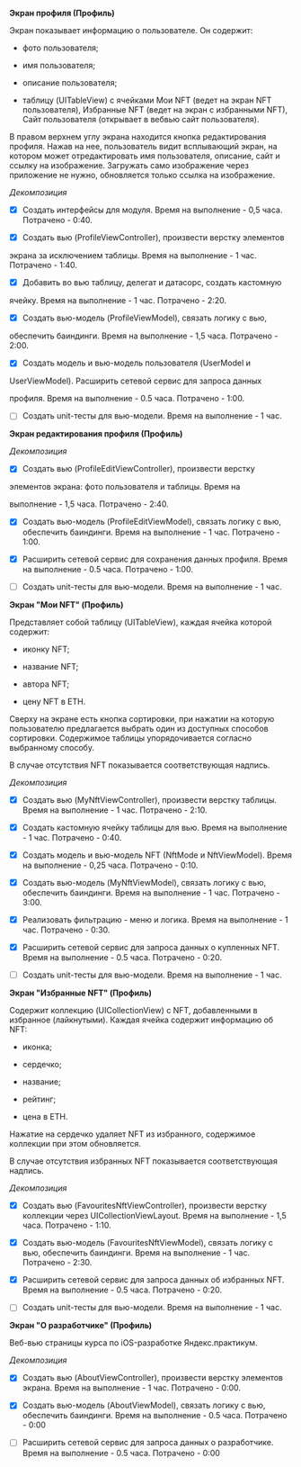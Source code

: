 ****Экран профиля (Профиль)****

Экран показывает информацию о пользователе. Он содержит:

  

- фото пользователя;

- имя пользователя;

- описание пользователя;

- таблицу (UITableView) с ячейками Мои NFT (ведет на экран NFT пользователя), Избранные NFT (ведет на экран с избранными NFT), Сайт пользователя (открывает в вебвью сайт пользователя).

  

В правом верхнем углу экрана находится кнопка редактирования профиля. Нажав на нее, пользователь видит всплывающий экран, на котором может отредактировать имя пользователя, описание, сайт и ссылку на изображение. Загружать само изображение через приложение не нужно, обновляется только ссылка на изображение.

  

*_Декомпозиция_*

- [x] Создать интерфейсы для модуля. Время на выполнение - 0,5 часа. Потрачено - 0:40.

- [x] Создать вью (ProfileViewController), произвести верстку элементов

экрана за исключением таблицы. Время на выполнение - 1 час. Потрачено - 1:40.

- [x] Добавить во вью таблицу, делегат и датасорс, создать кастомную

ячейку. Время на выполнение - 1 час. Потрачено - 2:20.

- [x] Создать вью-модель (ProfileViewModel), связать логику с вью,

обеспечить баиндинги. Время на выполнение - 1,5 часа. Потрачено - 2:00.

- [x] Создать модель и вью-модель пользователя (UserModel и

UserViewModel). Расширить сетевой сервис для запроса данных

профиля. Время на выполнение - 0.5 часа. Потрачено - 1:00.

- [ ] Создать unit-тесты для вью-модели. Время на выполнение - 1 час.

  

****Экран редактирования профиля (Профиль)****

*_Декомпозиция_*

  

- [x] Создать вью (ProfileEditViewController), произвести верстку

элементов экрана: фото пользователя и таблицы. Время на

выполнение - 1,5 часа. Потрачено - 2:40.

  

- [x] Создать вью-модель (ProfileEditViewModel), связать логику с вью, обеспечить баиндинги. Время на выполнение - 1 час. Потрачено - 1:00.

  

- [x] Расширить сетевой сервис для сохранения данных профиля. Время на выполнение - 0.5 часа. Потрачено - 1:00.

- [ ] Создать unit-тесты для вью-модели. Время на выполнение - 1 час.

  

****Экран "Мои NFT" (Профиль)****

Представляет собой таблицу (UITableView), каждая ячейка которой содержит:

  

- иконку NFT;

- название NFT;

- автора NFT;

- цену NFT в ETH.

  

Сверху на экране есть кнопка сортировки, при нажатии на которую пользователю предлагается выбрать один из доступных способов сортировки. Содержимое таблицы упорядочивается согласно выбранному способу.

  

В случае отсутствия NFT показывается соответствующая надпись.

  

*_Декомпозиция_*

  

- [x] Создать вью (MyNftViewController), произвести верстку таблицы. Время на выполнение - 1 час. Потрачено - 2:10.

- [x] Создать кастомную ячейку таблицы для вью. Время на выполнение - 1 час. Потрачено - 0:40.

- [x] Создать модель и вью-модель NFT (NftMode и NftViewModel). Время на выполнение - 0,25 часа. Потрачено - 0:10.

- [x] Создать вью-модель (MyNftViewModel), связать логику с вью, обеспечить баиндинги. Время на выполнение - 1 час. Потрачено - 3:00.

- [x] Реализовать фильтрацию - меню и логика. Время на выполнение - 1 час. Потрачено - 0:30.

- [x] Расширить сетевой сервис для запроса данных о купленных NFT. Время на выполнение - 0.5 часа. Потрачено - 0:20.

- [ ] Создать unit-тесты для вью-модели. Время на выполнение - 1 час.

  

****Экран "Избранные NFT" (Профиль)****

Содержит коллекцию (UICollectionView) c NFT, добавленными в избранное (лайкнутыми). Каждая ячейка содержит информацию об NFT:

  

- иконка;

- сердечко;

- название;

- рейтинг;

- цена в ETH.

  

Нажатие на сердечко удаляет NFT из избранного, содержимое коллекции при этом обновляется.

  

В случае отсутствия избранных NFT показывается соответствующая надпись.

  

*_Декомпозиция_*

  

- [x] Создать вью (FavouritesNftViewController), произвести верстку коллекции через UICollectionViewLayout. Время на выполнение - 1,5 часа. Потрачено - 1:10.

- [x] Создать вью-модель (FavouritesNftViewModel), связать логику с вью, обеспечить баиндинги. Время на выполнение - 1 час. Потрачено - 2:30.

- [x] Расширить сетевой сервис для запроса данных об избранных NFT. Время на выполнение - 0.5 часа. Потрачено - 0:20.

- [ ] Создать unit-тесты для вью-модели. Время на выполнение - 1 час.

  

****Экран "О разработчике" (Профиль)****

Веб-вью страницы курса по iOS-разработке Яндекс.практикум.

  

*_Декомпозиция_*

  

- [x] Создать вью (AboutViewController), произвести верстку элементов экрана. Время на выполнение - 1 час. Потрачено - 0:00.

- [x] Создать вью-модель (AboutViewModel), связать логику с вью, обеспечить баиндинги. Время на выполнение - 0.5 часа. Потрачено - 0:00

- [ ] Расширить сетевой сервис для запроса данных о разработчике. Время на выполнение - 0.5 часа. Потрачено - 0:00
